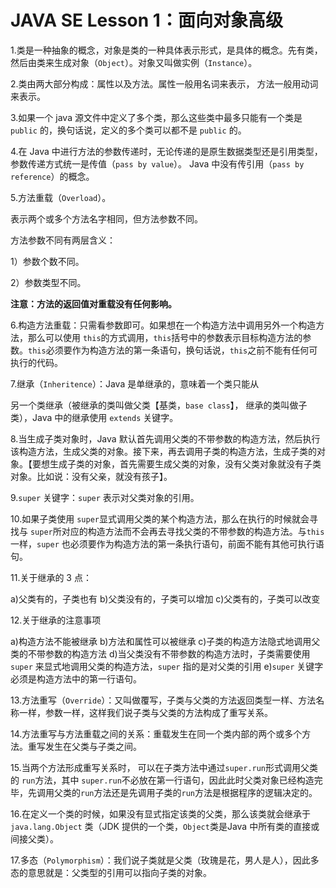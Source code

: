 # JAVA SE Lesson 1：面向对象高级

1.类是一种抽象的概念，对象是类的一种具体表示形式，是具体的概念。先有类，然后由类来生成对象（`Object`）。对象又叫做实例（`Instance`）。

2.类由两大部分构成：属性以及方法。属性一般用名词来表示， 方法一般用动词来表示。

3.如果一个 java 源文件中定义了多个类，那么这些类中最多只能有一个类是 `public` 的，换句话说，定义的多个类可以都不是 `public`  的。

4.在 Java 中进行方法的参数传递时，无论传递的是原生数据类型还是引用类型，参数传递方式统一是传值（`pass by value`）。 Java 中没有传引用（`pass by reference`）的概念。

5.方法重载（`Overload`）。

表示两个或多个方法名字相同，但方法参数不同。

方法参数不同有两层含义：

1）参数个数不同。

2）参数类型不同。

**注意：方法的返回值对重载没有任何影响。**

6.构造方法重载：只需看参数即可。如果想在一个构造方法中调用另外一个构造方法，那么可以使用 `this`的方式调用，`this`括号中的参数表示目标构造方法的参数。`this`必须要作为构造方法的第一条语句，换句话说，`this`之前不能有任何可执行的代码。

7.继承（`Inheritence`）：Java 是单继承的，意味着一个类只能从

另一个类继承（被继承的类叫做父类【基类，`base class`】， 继承的类叫做子类），Java 中的继承使用 `extends` 关键字。

8.当生成子类对象时，Java 默认首先调用父类的不带参数的构造方法，然后执行该构造方法，生成父类的对象。接下来，再去调用子类的构造方法，生成子类的对象。【要想生成子类的对象，首先需要生成父类的对象，没有父类对象就没有子类对象。比如说：没有父亲，就没有孩子】。

9.`super` 关键字：`super` 表示对父类对象的引用。

10.如果子类使用 `super`显式调用父类的某个构造方法，那么在执行的时候就会寻找与 `super`所对应的构造方法而不会再去寻找父类的不带参数的构造方法。与`this` 一样，`super` 也必须要作为构造方法的第一条执行语句，前面不能有其他可执行语句。

11.关于继承的 3 点：

a)父类有的，子类也有
b)父类没有的，子类可以增加
c)父类有的，子类可以改变

12.关于继承的注意事项

a)构造方法不能被继承
b)方法和属性可以被继承
c)子类的构造方法隐式地调用父类的不带参数的构造方法
d)当父类没有不带参数的构造方法时，子类需要使用 `super` 来显式地调用父类的构造方法，`super`  指的是对父类的引用
e)`super` 关键字必须是构造方法中的第一行语句。

13.方法重写（`Override`）：又叫做覆写，子类与父类的方法返回类型一样、方法名称一样，参数一样，这样我们说子类与父类的方法构成了重写关系。

14.方法重写与方法重载之间的关系：重载发生在同一个类内部的两个或多个方法。重写发生在父类与子类之间。

15.当两个方法形成重写关系时， 可以在子类方法中通过`super.run`形式调用父类的 `run`方法，其中 `super.run`不必放在第一行语句，因此此时父类对象已经构造完毕，先调用父类的`run`方法还是先调用子类的`run`方法是根据程序的逻辑决定的。

16.在定义一个类的时候，如果没有显式指定该类的父类，那么该类就会继承于` java.lang.Object` 类（JDK 提供的一个类，`Object`类是Java 中所有类的直接或间接父类）。

17.多态（`Polymorphism`）：我们说子类就是父类（玫瑰是花，男人是人），因此多态的意思就是：父类型的引用可以指向子类的对象。
